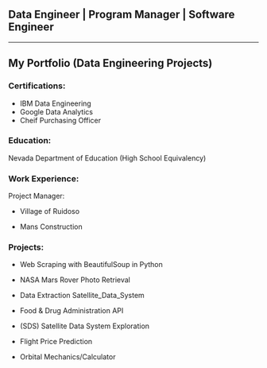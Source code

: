 ## Data Engineer | Program Manager | Software Engineer
---
## My Portfolio (Data Engineering Projects)

### Certifications: 
- IBM Data Engineering 
- Google Data Analytics
- Cheif Purchasing Officer 

### Education:
Nevada Department of Education (High School Equivalency)

### Work Experience:
Project Manager:

- Village of Ruidoso

- Mans Construction

  
### Projects:
- Web Scraping with BeautifulSoup in Python

- NASA Mars Rover Photo Retrieval

- Data Extraction Satellite_Data_System

- Food & Drug Administration API

- (SDS) Satellite Data System Exploration

- Flight Price Prediction

- Orbital Mechanics/Calculator

